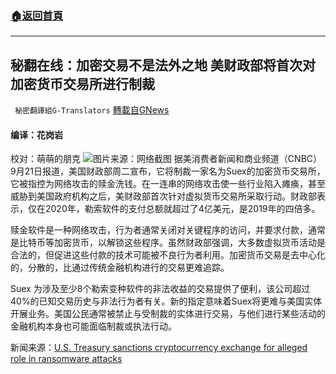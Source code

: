 ###  [:house:返回首頁](https://github.com/ourhimalayas/txt)
---


## 秘翻在线：加密交易不是法外之地 美财政部将首次对加密货币交易所进行制裁
` 秘密翻譯組G-Translators` [轉載自GNews](https://gnews.org/zh-hans/1546951/)

#### 编译：花岗岩
校对：萌萌的朋克
![](https://assets.gnews.org/wp-content/uploads/2021/09/5-35.jpg)图片来源：网络截图
据美消费者新闻和商业频道（CNBC）9月21日报道，美国财政部周二宣布，它将制裁一家名为Suex的加密货币交易所，它被指控为网络攻击的赎金洗钱。在一连串的网络攻击使一些行业陷入瘫痪，甚至威胁到美国政府机构之后，美财政部首次针对虚拟货币交易所采取行动。财政部表示，仅在2020年，勒索软件的支付总额就超过了4亿美元，是2019年的四倍多。

赎金软件是一种网络攻击，行为者通常关闭对关键程序的访问，并要求付款，通常是比特币等加密货币，以解锁这些程序。虽然财政部强调，大多数虚拟货币活动是合法的，但促进这些付款的技术可能被不良行为者利用。加密货币交易是去中心化的，分散的，比通过传统金融机构进行的交易更难追踪。

Suex 为涉及至少8个勒索变种软件的非法收益的交易提供了便利，该公司超过40%的已知交易历史与非法行为者有关。新的指定意味着Suex将更难与美国实体开展业务。美国公民通常被禁止与受制裁的实体进行交易，与他们进行某些活动的金融机构本身也可能面临制裁或执法行动。

新闻来源：[U.S. Treasury sanctions cryptocurrency exchange for alleged role in ransomware attacks](https://www.cnbc.com/2021/09/21/us-treasury-sanctions-cryptocurrency-exchange-suex.html)
